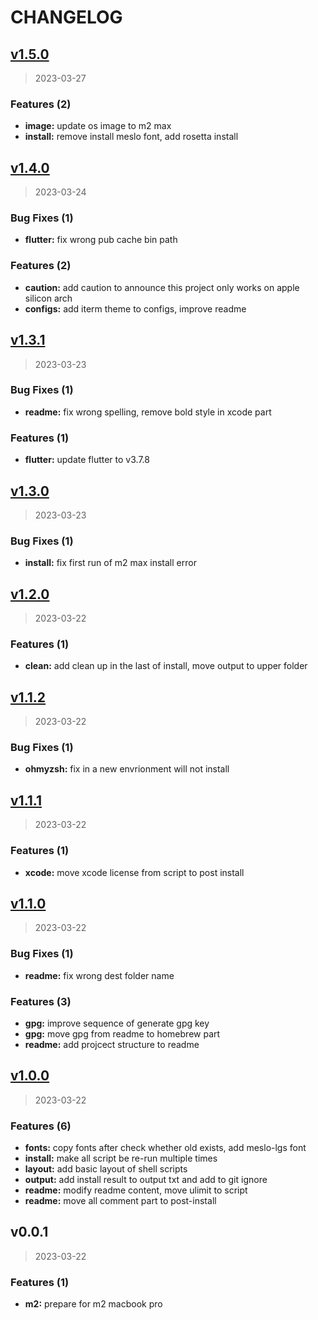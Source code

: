# CHANGELOG

## [v1.5.0](https://github.com/Chindada/macos_dev_setup/compare/v1.4.0...v1.5.0)

> 2023-03-27

### Features (2)

* **image:** update os image to m2 max
* **install:** remove install meslo font, add rosetta install

## [v1.4.0](https://github.com/Chindada/macos_dev_setup/compare/v1.3.1...v1.4.0)

> 2023-03-24

### Bug Fixes (1)

* **flutter:** fix wrong pub cache bin path

### Features (2)

* **caution:** add caution to announce this project only works on apple silicon arch
* **configs:** add iterm theme to configs, improve readme

## [v1.3.1](https://github.com/Chindada/macos_dev_setup/compare/v1.3.0...v1.3.1)

> 2023-03-23

### Bug Fixes (1)

* **readme:** fix wrong spelling, remove bold style in xcode part

### Features (1)

* **flutter:** update flutter to v3.7.8

## [v1.3.0](https://github.com/Chindada/macos_dev_setup/compare/v1.2.0...v1.3.0)

> 2023-03-23

### Bug Fixes (1)

* **install:** fix first run of m2 max install error

## [v1.2.0](https://github.com/Chindada/macos_dev_setup/compare/v1.1.2...v1.2.0)

> 2023-03-22

### Features (1)

* **clean:** add clean up in the last of install, move output to upper folder

## [v1.1.2](https://github.com/Chindada/macos_dev_setup/compare/v1.1.1...v1.1.2)

> 2023-03-22

### Bug Fixes (1)

* **ohmyzsh:** fix in a new envrionment will not install

## [v1.1.1](https://github.com/Chindada/macos_dev_setup/compare/v1.1.0...v1.1.1)

> 2023-03-22

### Features (1)

* **xcode:** move xcode license from script to post install

## [v1.1.0](https://github.com/Chindada/macos_dev_setup/compare/v1.0.0...v1.1.0)

> 2023-03-22

### Bug Fixes (1)

* **readme:** fix wrong dest folder name

### Features (3)

* **gpg:** improve sequence of generate gpg key
* **gpg:** move gpg from readme to homebrew part
* **readme:** add projcect structure to readme

## [v1.0.0](https://github.com/Chindada/macos_dev_setup/compare/v0.0.1...v1.0.0)

> 2023-03-22

### Features (6)

* **fonts:** copy fonts after check whether old exists, add meslo-lgs font
* **install:** make all script be re-run multiple times
* **layout:** add basic layout of shell scripts
* **output:** add install result to output txt and add to git ignore
* **readme:** modify readme content, move ulimit to script
* **readme:** move all comment part to post-install

## v0.0.1

> 2023-03-22

### Features (1)

* **m2:** prepare for m2 macbook pro
